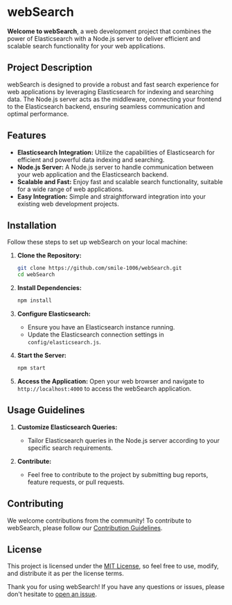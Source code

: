 
# webSearch

**Welcome to webSearch**, a web development project that combines the power of Elasticsearch with a Node.js server to deliver efficient and scalable search functionality for your web applications.

## Project Description

webSearch is designed to provide a robust and fast search experience for web applications by leveraging Elasticsearch for indexing and searching data. The Node.js server acts as the middleware, connecting your frontend to the Elasticsearch backend, ensuring seamless communication and optimal performance.

## Features

- **Elasticsearch Integration:** Utilize the capabilities of Elasticsearch for efficient and powerful data indexing and searching.
- **Node.js Server:** A Node.js server to handle communication between your web application and the Elasticsearch backend.
- **Scalable and Fast:** Enjoy fast and scalable search functionality, suitable for a wide range of web applications.
- **Easy Integration:** Simple and straightforward integration into your existing web development projects.

## Installation

Follow these steps to set up webSearch on your local machine:

1. **Clone the Repository:**
   ```bash
   git clone https://github.com/smile-1006/webSearch.git
   cd webSearch
   ```

2. **Install Dependencies:**
   ```bash
   npm install
   ```

3. **Configure Elasticsearch:**
   - Ensure you have an Elasticsearch instance running.
   - Update the Elasticsearch connection settings in `config/elasticsearch.js`.

4. **Start the Server:**
   ```bash
   npm start
   ```

5. **Access the Application:**
   Open your web browser and navigate to `http://localhost:4000` to access the webSearch application.

## Usage Guidelines


1. **Customize Elasticsearch Queries:**
   - Tailor Elasticsearch queries in the Node.js server according to your specific search requirements.

2. **Contribute:**
   - Feel free to contribute to the project by submitting bug reports, feature requests, or pull requests.

## Contributing

We welcome contributions from the community! To contribute to webSearch, please follow our [Contribution Guidelines](CONTRIBUTING.md).

## License

This project is licensed under the [MIT License](LICENSE), so feel free to use, modify, and distribute it as per the license terms.

Thank you for using webSearch! If you have any questions or issues, please don't hesitate to [open an issue](https://github.com/smile-1006/webSearch.git/issues).

